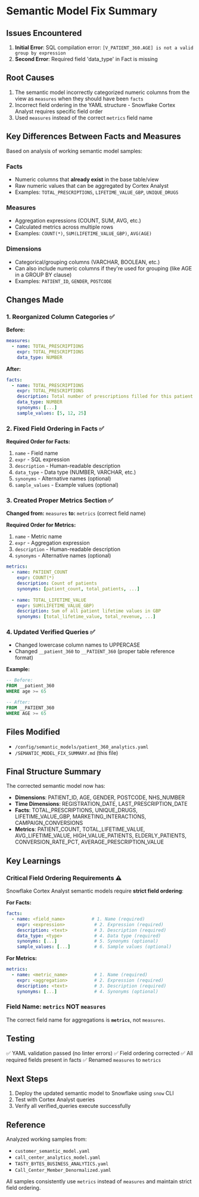 # Semantic Model Fix Summary

## Issues Encountered
1. **Initial Error**: SQL compilation error: `[V_PATIENT_360.AGE] is not a valid group by expression`
2. **Second Error**: Required field 'data_type' in Fact is missing

## Root Causes
1. The semantic model incorrectly categorized numeric columns from the view as `measures` when they should have been `facts`
2. Incorrect field ordering in the YAML structure - Snowflake Cortex Analyst requires specific field order
3. Used `measures` instead of the correct `metrics` field name

## Key Differences Between Facts and Measures

Based on analysis of working semantic model samples:

### **Facts** 
- Numeric columns that **already exist** in the base table/view
- Raw numeric values that can be aggregated by Cortex Analyst
- Examples: `TOTAL_PRESCRIPTIONS`, `LIFETIME_VALUE_GBP`, `UNIQUE_DRUGS`

### **Measures**
- Aggregation expressions (COUNT, SUM, AVG, etc.)
- Calculated metrics across multiple rows
- Examples: `COUNT(*)`, `SUM(LIFETIME_VALUE_GBP)`, `AVG(AGE)`

### **Dimensions**
- Categorical/grouping columns (VARCHAR, BOOLEAN, etc.)
- Can also include numeric columns if they're used for grouping (like AGE in a GROUP BY clause)
- Examples: `PATIENT_ID`, `GENDER`, `POSTCODE`

## Changes Made

### 1. Reorganized Column Categories ✅
**Before:**
```yaml
measures:
  - name: TOTAL_PRESCRIPTIONS
    expr: TOTAL_PRESCRIPTIONS
    data_type: NUMBER
```

**After:**
```yaml
facts:
  - name: TOTAL_PRESCRIPTIONS
    expr: TOTAL_PRESCRIPTIONS
    description: Total number of prescriptions filled for this patient
    data_type: NUMBER
    synonyms: [...]
    sample_values: [5, 12, 25]
```

### 2. Fixed Field Ordering in Facts ✅
**Required Order for Facts:**
1. `name` - Field name
2. `expr` - SQL expression
3. `description` - Human-readable description
4. `data_type` - Data type (NUMBER, VARCHAR, etc.)
5. `synonyms` - Alternative names (optional)
6. `sample_values` - Example values (optional)

### 3. Created Proper Metrics Section ✅
**Changed from:** `measures` **to:** `metrics` (correct field name)

**Required Order for Metrics:**
1. `name` - Metric name
2. `expr` - Aggregation expression
3. `description` - Human-readable description
4. `synonyms` - Alternative names (optional)

```yaml
metrics:
  - name: PATIENT_COUNT
    expr: COUNT(*)
    description: Count of patients
    synonyms: [patient_count, total_patients, ...]
  
  - name: TOTAL_LIFETIME_VALUE
    expr: SUM(LIFETIME_VALUE_GBP)
    description: Sum of all patient lifetime values in GBP
    synonyms: [total_lifetime_value, total_revenue, ...]
```

### 4. Updated Verified Queries ✅
- Changed lowercase column names to UPPERCASE
- Changed `__patient_360` to `__PATIENT_360` (proper table reference format)

**Example:**
```sql
-- Before:
FROM __patient_360
WHERE age >= 65

-- After:
FROM __PATIENT_360
WHERE AGE >= 65
```

## Files Modified
- `/config/semantic_models/patient_360_analytics.yaml`
- `/SEMANTIC_MODEL_FIX_SUMMARY.md` (this file)

## Final Structure Summary

The corrected semantic model now has:
- **Dimensions**: PATIENT_ID, AGE, GENDER, POSTCODE, NHS_NUMBER
- **Time Dimensions**: REGISTRATION_DATE, LAST_PRESCRIPTION_DATE
- **Facts**: TOTAL_PRESCRIPTIONS, UNIQUE_DRUGS, LIFETIME_VALUE_GBP, MARKETING_INTERACTIONS, CAMPAIGN_CONVERSIONS
- **Metrics**: PATIENT_COUNT, TOTAL_LIFETIME_VALUE, AVG_LIFETIME_VALUE, HIGH_VALUE_PATIENTS, ELDERLY_PATIENTS, CONVERSION_RATE_PCT, AVERAGE_PRESCRIPTION_VALUE

## Key Learnings

### Critical Field Ordering Requirements ⚠️
Snowflake Cortex Analyst semantic models require **strict field ordering**:

**For Facts:**
```yaml
facts:
  - name: <field_name>          # 1. Name (required)
    expr: <expression>           # 2. Expression (required)
    description: <text>          # 3. Description (required)
    data_type: <type>            # 4. Data type (required)
    synonyms: [...]              # 5. Synonyms (optional)
    sample_values: [...]         # 6. Sample values (optional)
```

**For Metrics:**
```yaml
metrics:
  - name: <metric_name>          # 1. Name (required)
    expr: <aggregation>          # 2. Expression (required)
    description: <text>          # 3. Description (required)
    synonyms: [...]              # 4. Synonyms (optional)
```

### Field Name: `metrics` NOT `measures`
The correct field name for aggregations is **`metrics`**, not `measures`.

## Testing
✅ YAML validation passed (no linter errors)
✅ Field ordering corrected
✅ All required fields present in facts
✅ Renamed `measures` to `metrics`

## Next Steps
1. Deploy the updated semantic model to Snowflake using `snow` CLI
2. Test with Cortex Analyst queries
3. Verify all verified_queries execute successfully

## Reference
Analyzed working samples from:
- `customer_semantic_model.yaml`
- `call_center_analytics_model.yaml`
- `TASTY_BYTES_BUSINESS_ANALYTICS.yaml`
- `Call_Center_Member_Denormalized.yaml`

All samples consistently use `metrics` instead of `measures` and maintain strict field ordering.
